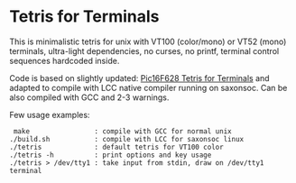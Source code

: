 # Tetris for Terminals

This is minimalistic tetris for unix with VT100 (color/mono) or VT52 (mono) terminals,
ultra-light dependencies, no curses, no printf, terminal control sequences hardcoded inside.

Code is based on slightly updated:
[Pic16F628 Tetris for Terminals](https://tams.informatik.uni-hamburg.de/applets/hades/webdemos/95-dpi/pic16f628-tetris/tetris.html)
and adapted to compile with LCC native compiler running on saxonsoc.
Can be also compiled with GCC and 2-3 warnings.

Few usage examples:
    
     make                : compile with GCC for normal unix
    ./build.sh           : compile with LCC for saxonsoc linux
    ./tetris             : default tetris for VT100 color
    ./tetris -h          : print options and key usage
    ./tetris > /dev/tty1 : take input from stdin, draw on /dev/tty1 terminal
